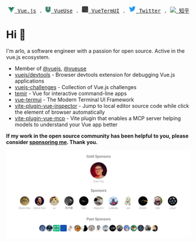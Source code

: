 <p align="center">
  <samp>
    <a href="https://github.com/vuejs"><img src="./icons/vuejs.svg" width=18> Vue.js</a> .
    <a href="https://github.com/vueuse"><img src="./icons/vueuse.svg" width=15> VueUse</a> .
    <a href="https://github.com/vue-terminal/vue-termui"><img src="./icons/vue-termui.svg" width=18> VueTermUI</a> .
    <a href="https://twitter.com/webfansplz"><img src="./icons/twitter.svg" width=20> Twitter</a> .
   <a href="https://www.zhihu.com/people/weber-23-9"><img src="./icons/zhihu.png" width=18> 知乎</a>
  </samp>
</p>

# Hi 👋

I'm arlo, a software engineer with a passion for open source. Active in the vue.js ecosystem.

- Member of [@vuejs](https://github.com/vuejs), [@vueuse](https://github.com/vueuse)
- [vuejs/devtools](https://github.com/vuejs/devtools) - Browser devtools extension for debugging Vue.js applications
- [vuejs-challenges](https://github.com/webfansplz/vuejs-challenges) - Collection of Vue.js challenges
- [temir](https://github.com/webfansplz/temir) - Vue for interactive command-line apps
- [vue-termui](https://github.com/vue-terminal/vue-termui) - The Modern Terminal UI Framework
- [vite-plugin-vue-inspector](https://github.com/webfansplz/vite-plugin-vue-inspector) - Jump to local editor source code while click the element of browser automatically
- [vite-plugin-vue-mcp](https://github.com/webfansplz/vite-plugin-vue-mcp) - Vite plugin that enables a MCP server helping models to understand your Vue app better

**If my work in the open source community has been helpful to you, please consider [sponsoring me](https://github.com/sponsors/webfansplz). Thank you.**

<p align="center">
  <a href="https://raw.githubusercontent.com/webfansplz/sponsors/main/sponsors.svg">
    <img src="https://raw.githubusercontent.com/webfansplz/sponsors/main/sponsors.wide.svg" />
  </a>
</p>
